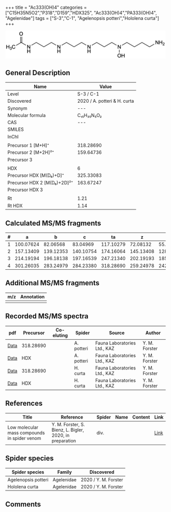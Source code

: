 +++
title = "Ac333(OH)4"
categories = ["C15H35N5O2","P318","D159","HDX325",
"Ac333(OH)4","PA333(OH)4",
"Agelenidae"]
tags = ["S-3","C-1",
"Agelenopsis potteri","Hololena curta"]
+++

![](/img/Ac333(OH)4.png)

## General Description

| Name                       | Value              |
|----------------------------|--------------------|
| Level                      | S-3 / C-1          |
| Discovered                 | 2020 / A. potteri & H. curta|
| Synonym                    | ---                |
| Molecular formula          | C₁₅H₃₅N₅O₂                   |
| CAS                        | ---                |
| SMILES |   |
| InChI  |   |
|                            |                    |
| Precursor 1 [M+H]⁺         | 318.28690                   |
| Precursor 2 [M+2H]²⁺       | 159.64736                    |
| Precursor 3                |                    |
|                            |                    |
| HDX                        | 6                   |
| Precursor HDX   [M(D₆)+D]⁺   | 325.33083                   |
| Precursor HDX 2 [M(D₆)+2D]²⁺ | 163.67247                   |
| Precursor HDX 3            |                    |
|                            |                    |
| Rt                         | 1.21                   |
| Rt HDX                     | 1.14                   |

## Calculated MS/MS fragments

| # | a         | b         | c         | ta        | z         | y         | tz        |
|---|-----------|-----------|-----------|-----------|-----------|-----------|-----------|
| 1 | 100.07624 | 82.06568 | 83.04969 | 117.10279 | 72.08132 | 55.05477 | 105.10278 |
| 2 | 157.13409 | 139.12353 | 140.10754 | 174.16064 | 145.13408 | 128.10753 | 162.16063 |
| 3 | 214.19194 | 196.18138 | 197.16539 | 247.21340 | 202.19193 | 185.16538 | 219.21848 |
| 4 | 301.26035 | 283.24979 | 284.23380 | 318.28690 | 259.24978 | 242.22323 | 276.27633 |

## Additional MS/MS fragments

| m/z | Annotation |
|-----|------------|
|     |            |

## Recorded MS/MS spectra

| pdf                                             | Precursor | Co-eluting | Spider      | Source                       | Author        |
|-------------------------------------------------|-----------|------------|-------------|------------------------------|---------------|
| [Data](/pdf/A-potteri/318_Ac333(OH)4_Ap.pdf) | 318.28690 |           | A. potteri | Fauna Laboratories Ltd., KAZ | Y. M. Forster |
| [Data](/pdf/A-potteri/318_Ac333(OH)4_Ap_HDX.pdf) | HDX |           | A. potteri | Fauna Laboratories Ltd., KAZ | Y. M. Forster |
| [Data](/pdf/H-curta/318_Ac333(OH)4_Hc.pdf) | 318.28690 |           | H. curta | Fauna Laboratories Ltd., KAZ | Y. M. Forster |
| [Data](/pdf/H-curta/318_Ac333(OH)4_Hc_HDX.pdf) | HDX |           | H. curta | Fauna Laboratories Ltd., KAZ | Y. M. Forster |


## References

| Title | Reference | Spider | Name | Content | Link |
|-------|-----------|--------|------|---------|------|
| Low molecular mass compounds in spider venom      | Y. M. Forster, S. Bienz, L. Bigler, 2020, in preparation          | div.       |   |   | [Link](unknown) |

## Spider species

| Spider species     | Family     | Discovered           |
|--------------------|------------|----------------------|
| Agelenopsis potteri | Agelenidae | 2020 / Y. M. Forster |
| Hololena curta | Agelenidae | 2020 / Y. M. Forster |

## Comments